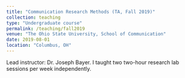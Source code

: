 ```yaml
---
title: "Communication Research Methods (TA, Fall 2019)"
collection: teaching
type: "Undergraduate course"
permalink: /teaching/fall2019
venue: "The Ohio State University, School of Communication"
date: 2019-08-01
location: "Columbus, OH"
---
```


Lead instructor: Dr. Joseph Bayer. I taught two two-hour research lab sessions per week independently.
